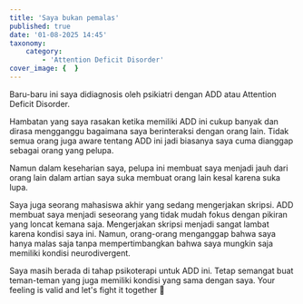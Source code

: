 ```yaml
---
title: 'Saya bukan pemalas'
published: true
date: '01-08-2025 14:45'
taxonomy:
    category:
        - 'Attention Deficit Disorder'
cover_image: {  }
---
```


Baru-baru ini saya didiagnosis oleh psikiatri dengan ADD atau Attention Deficit Disorder. 

Hambatan yang saya rasakan ketika memiliki ADD ini cukup banyak dan dirasa mengganggu bagaimana saya berinteraksi dengan orang lain. Tidak semua orang juga aware tentang ADD ini jadi biasanya saya cuma dianggap sebagai orang yang pelupa.

Namun dalam keseharian saya, pelupa ini membuat saya menjadi jauh dari orang lain dalam artian saya suka membuat orang lain kesal karena suka lupa. 

Saya juga seorang mahasiswa akhir yang sedang mengerjakan skripsi. ADD membuat saya menjadi seseorang yang tidak mudah fokus dengan pikiran yang loncat kemana saja. Mengerjakan skripsi menjadi sangat lambat karena kondisi saya ini. Namun, orang-orang menganggap bahwa saya hanya malas saja tanpa mempertimbangkan bahwa saya mungkin saja memiliki kondisi neurodivergent.

Saya masih berada di tahap psikoterapi untuk ADD ini. Tetap semangat buat teman-teman yang juga memiliki kondisi yang sama dengan saya. Your feeling is valid and let's fight it together 🫶